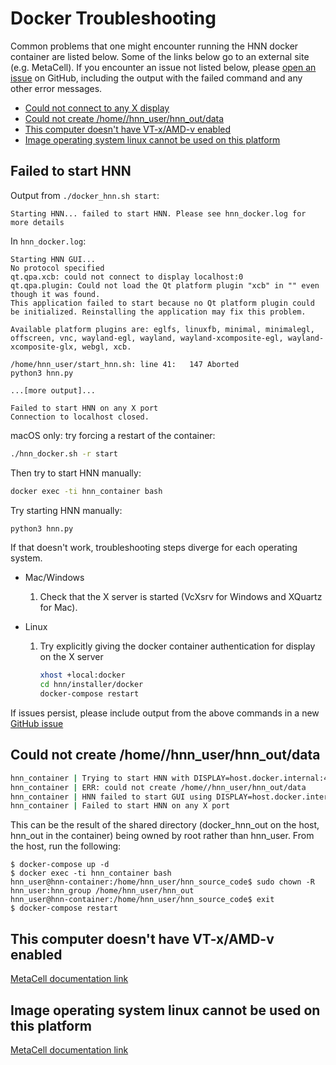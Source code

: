 # Docker Troubleshooting

Common problems that one might encounter running the HNN docker container are listed below. Some of the links below go to an external site (e.g. MetaCell). If you encounter an issue not listed below, please [open an issue](https://github.com/jonescompneurolab/hnn/issues) on GitHub, including the output with the failed command and any other error messages.

* [Could not connect to any X display](#xdisplay)
* [Could not create /home//hnn_user/hnn_out/data](#dir)
* [This computer doesn't have VT-x/AMD-v enabled](#vtx)
* [Image operating system linux cannot be used on this platform](#image)

<a name="xdisplay"/>

## Failed to start HNN

Output from `./docker_hnn.sh start`:

```none
Starting HNN... failed to start HNN. Please see hnn_docker.log for more details
```

In `hnn_docker.log`:
```none
Starting HNN GUI...
No protocol specified
qt.qpa.xcb: could not connect to display localhost:0
qt.qpa.plugin: Could not load the Qt platform plugin "xcb" in "" even though it was found.
This application failed to start because no Qt platform plugin could be initialized. Reinstalling the application may fix this problem.

Available platform plugins are: eglfs, linuxfb, minimal, minimalegl, offscreen, vnc, wayland-egl, wayland, wayland-xcomposite-egl, wayland-xcomposite-glx, webgl, xcb.

/home/hnn_user/start_hnn.sh: line 41:   147 Aborted                 python3 hnn.py

...[more output]...

Failed to start HNN on any X port
Connection to localhost closed.
```

macOS only: try forcing a restart of the container:

```bash
./hnn_docker.sh -r start
```

Then try to start HNN manually: 
```bash
docker exec -ti hnn_container bash
```

Try starting HNN manually:

```bash
python3 hnn.py
```

If that doesn't work, troubleshooting steps diverge for each operating system.

* Mac/Windows

    1. Check that the X server is started (VcXsrv for Windows and XQuartz for Mac).

* Linux

    1. Try explicitly giving the docker container authentication for display on the X server

        ```bash
        xhost +local:docker
        cd hnn/installer/docker
        docker-compose restart
        ```

If issues persist, please include output from the above commands in a new [GitHub issue](https://github.com/jonescompneurolab/hnn/issues)

<a name="dir"/>

## Could not create /home//hnn_user/hnn_out/data

```bash
hnn_container | Trying to start HNN with DISPLAY=host.docker.internal:4
hnn_container | ERR: could not create /home//hnn_user/hnn_out/data
hnn_container | HNN failed to start GUI using DISPLAY=host.docker.internal:4
hnn_container | Failed to start HNN on any X port
```

This can be the result of the shared directory (docker_hnn_out on the host, hnn_out in the container) being owned by root rather than hnn_user. From the host, run the following:

```none
$ docker-compose up -d
$ docker exec -ti hnn_container bash
hnn_user@hnn-container:/home/hnn_user/hnn_source_code$ sudo chown -R hnn_user:hnn_group /home/hnn_user/hnn_out
hnn_user@hnn-container:/home/hnn_user/hnn_source_code$ exit
$ docker-compose restart
```

<a name="vtx"/>

## This computer doesn't have VT-x/AMD-v enabled

[MetaCell documentation link](https://github.com/MetaCell/NetPyNE-UI/wiki/Docker-installation#problem-this-computer-doesnt-have-vt-xamd-v-enabled)

<a name="image"/>

## Image operating system linux cannot be used on this platform

[MetaCell documentation link](https://github.com/MetaCell/NetPyNE-UI/wiki/Docker-installation#problem-image-operating-system-linux-cannot-be-used-on-this-platform)
